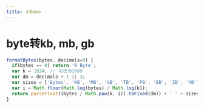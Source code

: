 ```yaml
---
title: 小Demo
---
```


# byte转kb, mb, gb
```javascript
formatBytes(bytes, decimals=0) {
  if(bytes == 0) return '0 Byte';
  var k = 1024; // 可改为1000
  var dm = decimals + 1 || 3;
  var sizes = ['Bytes', 'KB', 'MB', 'GB', 'TB', 'PB', 'EB', 'ZB', 'YB'];
  var i = Math.floor(Math.log(bytes) / Math.log(k));
  return parseFloat((bytes / Math.pow(k, i)).toFixed(dm)) + ' ' + sizes[i];
}
```



                      